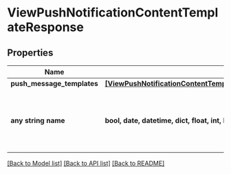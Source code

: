 # ViewPushNotificationContentTemplateResponse


## Properties
Name | Type | Description | Notes
------------ | ------------- | ------------- | -------------
**push_message_templates** | [**[ViewPushNotificationContentTemplateResponsePushMessageTemplatesInner]**](ViewPushNotificationContentTemplateResponsePushMessageTemplatesInner.md) |  | [optional] 
**any string name** | **bool, date, datetime, dict, float, int, list, str, none_type** | any string name can be used but the value must be the correct type | [optional]

[[Back to Model list]](../README.md#documentation-for-models) [[Back to API list]](../README.md#documentation-for-api-endpoints) [[Back to README]](../README.md)


